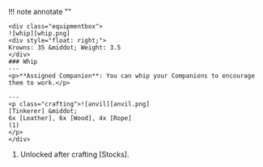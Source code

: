 !!! note annotate ""

    <div class="equipmentbox">
    ![whip][whip.png]
    <div style="float: right;">
    Krowns: 35 &middot; Weight: 3.5
    </div>
    ### Whip
    ---
    <p>**Assigned Companion**: You can whip your Companions to encourage them to work.</p>

    ---
    <p class="crafting">![anvil][anvil.png] 
    [Tinkerer] &middot; 
    6x [Leather], 6x [Wood], 4x [Rope]
    (1)
    </p>
    </div>
1.  Unlocked after crafting [Stocks].